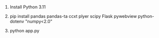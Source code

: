 1. Install Python 3.11

2. pip install pandas pandas-ta ccxt plyer scipy Flask pywebview python-dotenv "numpy<2.0"

3. python app.py
